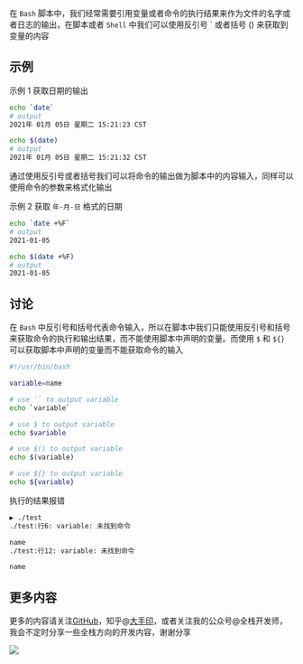 在 `Bash` 脚本中，我们经常需要引用变量或者命令的执行结果来作为文件的名字或者日志的输出，在脚本或者 `Shell` 中我们可以使用反引号 ` 或者括号 () 来获取到变量的内容

## 示例
示例 1
获取日期的输出
```bash
echo `date`
# output
2021年 01月 05日 星期二 15:21:23 CST
```
```bash
echo $(date)
# output
2021年 01月 05日 星期二 15:21:32 CST
```
通过使用反引号或者括号我们可以将命令的输出做为脚本中的内容输入，同样可以使用命令的参数来格式化输出

示例 2
获取 `年-月-日` 格式的日期

```bash
echo `date +%F`
# output
2021-01-05
```

```bash
echo $(date +%F)
# output
2021-01-05
```

## 讨论
在 `Bash` 中反引号和括号代表命令输入，所以在脚本中我们只能使用反引号和括号来获取命令的执行和输出结果，而不能使用脚本中声明的变量。而使用 `$` 和 `${}`  可以获取脚本中声明的变量而不能获取命令的输入
```bash
#!/usr/bin/bash

variable=name

# use `` to output variable
echo `variable`

# use $ to output variable
echo $variable

# use $() to output variable
echo $(variable)

# use ${} to output variable
echo ${variable}
```

执行的结果报错
```bash
▶ ./test
./test:行6: variable: 未找到命令

name
./test:行12: variable: 未找到命令

name
```

## 更多内容

更多的内容请关注[GitHub](https://github.com/hom)，知乎@[大手印](https://www.zhihu.com/people/mrmengj)，或者关注我的公众号@全栈开发师，我会不定时分享一些全栈方向的开发内容，谢谢分享

![](https://tva1.sinaimg.cn/large/007S8ZIlly1ggms66rig8j31bi0hcgol.jpg)